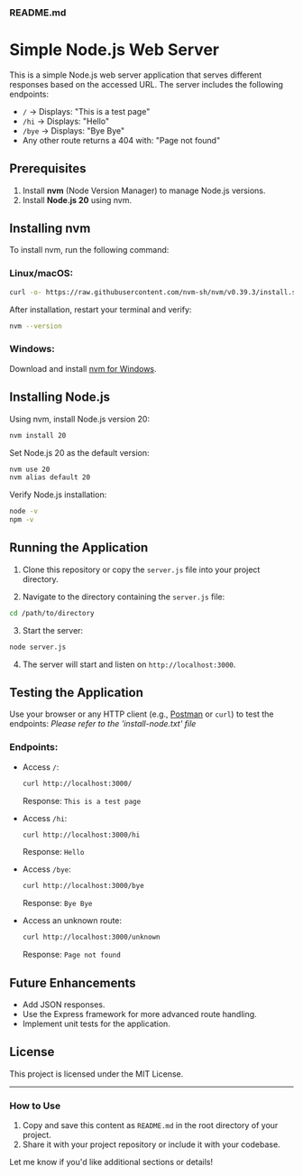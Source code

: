 ### **README.md**

# Simple Node.js Web Server

This is a simple Node.js web server application that serves different responses based on the accessed URL. The server includes the following endpoints:
- `/` -> Displays: "This is a test page"
- `/hi` -> Displays: "Hello"
- `/bye` -> Displays: "Bye Bye"
- Any other route returns a 404 with: "Page not found"

## Prerequisites

1. Install **nvm** (Node Version Manager) to manage Node.js versions.
2. Install **Node.js 20** using nvm.

## Installing nvm

To install nvm, run the following command:

### Linux/macOS:
```bash
curl -o- https://raw.githubusercontent.com/nvm-sh/nvm/v0.39.3/install.sh | bash
```

After installation, restart your terminal and verify:
```bash
nvm --version
```

### Windows:
Download and install [nvm for Windows](https://github.com/coreybutler/nvm-windows/releases).

## Installing Node.js

Using nvm, install Node.js version 20:
```bash
nvm install 20
```

Set Node.js 20 as the default version:
```bash
nvm use 20
nvm alias default 20
```

Verify Node.js installation:
```bash
node -v
npm -v
```

## Running the Application

1. Clone this repository or copy the `server.js` file into your project directory.

2. Navigate to the directory containing the `server.js` file:
```bash
cd /path/to/directory
```

3. Start the server:
```bash
node server.js
```

4. The server will start and listen on `http://localhost:3000`.

## Testing the Application
Use your browser or any HTTP client (e.g., [Postman](https://www.postman.com/) or `curl`) to test the endpoints:
<I>Please refer to the 'install-node.txt' file </I>

### Endpoints:
- Access `/`:
  ```bash
  curl http://localhost:3000/
  ```
  Response: `This is a test page`

- Access `/hi`:
  ```bash
  curl http://localhost:3000/hi
  ```
  Response: `Hello`

- Access `/bye`:
  ```bash
  curl http://localhost:3000/bye
  ```
  Response: `Bye Bye`

- Access an unknown route:
  ```bash
  curl http://localhost:3000/unknown
  ```
  Response: `Page not found`

## Future Enhancements

- Add JSON responses.
- Use the Express framework for more advanced route handling.
- Implement unit tests for the application.

## License

This project is licensed under the MIT License.

---

### **How to Use**
1. Copy and save this content as `README.md` in the root directory of your project.
2. Share it with your project repository or include it with your codebase.

Let me know if you'd like additional sections or details!